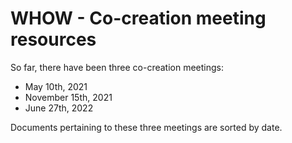 # WHOW - Co-creation meeting resources

So far, there have been three co-creation meetings:

* May 10th, 2021
* November 15th, 2021
* June 27th, 2022

Documents pertaining to these three meetings are sorted by date.
